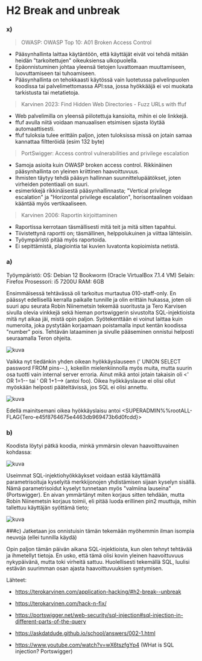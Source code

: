 # H2 Break and unbreak

### x)

> OWASP: OWASP Top 10: A01 Broken Access Control

- Pääsynhallinta laittaa käytäntöön, että käyttäjät eivät voi tehdä mitään heidän "tarkoitettujen" oikeuksiensa ulkopuolella.
- Epäonnistuminen johtaa yleensä tietojen luvattomaan muuttamiseen, luovuttamiseen tai tuhoamiseen.
- Pääsynhallinta on tehokkaasti käytössä vain luotetussa palvelinpuolen koodissa tai palvelimettomassa API:ssa, jossa hyökkääjä ei voi muokata tarkistusta tai metatietoja.

> Karvinen 2023: Find Hidden Web Directories - Fuzz URLs with ffuf

- Web palvelimilla on yleensä piilotettuja kansioita, mihin ei ole linkkejä.
- ffuf avulla niitä voidaan manuaalisen etsimisen sijasta löytää automaattisesti.
- ffuf tuloksia tulee erittäin paljon, joten tuloksissa missä on jotain samaa kannattaa filtteröidä (esim 132 byte)

> PortSwigger: Access control vulnerabilities and privilege escalation

- Samoja asioita kuin OWASP broken access control. Rikkinäinen pääsynhallinta on yleinen kriittinen haavoittuvuus.
- Ihmisten täytyy tehdä pääsyn hallinnan suunnittelupäätökset, joten virheiden potentiaali on suuri.
- esimerkkejä rikkinäisestä pääsynhallinnasta; "Vertical privilege escalation" ja "Horizontal privilege escalation", horisontaalinen voidaan kääntää myös vertikaaliseen.

> Karvinen 2006: Raportin kirjoittaminen

- Raportissa kerrotaan täsmällisesti mitä teit ja mitä sitten tapahtui.
- Tiivistettynä raportti on; täsmällinen, helppolukuinen ja viittaa lähteisiin.
- Työympäristö pitää myös raportoida.
- Ei sepittämistä, plagiointia tai kuvien luvatonta kopioimista netistä.

### a)

Työympäristö:
OS: Debian 12 Bookworm (Oracle VirtualBox 7.1.4 VM)
Selain: Firefox
Prosessori: i5 7200U
RAM: 6GB


Ensimmäisessä tehtävässä oli tarkoitus murtautua 010-staff-only. En päässyt edellisellä kerralla paikalle tunnille ja olin erittäin hukassa, joten oli suuri apu seurata Robin Niinemetsin tekemää suoritusta ja
Tero Karvisen sivulla olevia vinkkejä sekä hieman portswiggerin sivustolta SQL-injektioista mitä nyt aikaa jäi, mistä opin paljon. Syötekenttään ei voinut laittaa kuin numeroita, joka pystytään korjaamaan 
poistamalla input kentän koodissa "number" pois. Tehtävän lataaminen ja sivulle pääseminen onnistui helposti seuraamalla Teron ohjeita. 

![kuva](https://github.com/user-attachments/assets/6bf91bad-5e6c-4f0d-bd8d-00d4a73457f1)

Vaikka nyt tiedänkin yhden oikean hyökkäyslauseen (' UNION SELECT password FROM pins--.), kokeilin mielenkiinnolla myös muita, mutta suurin osa tuotti vain internal server erroria. Ainut
mikä antoi jotain takaisin oli <' OR 1=1--   tai ' OR 1+1--> (antoi foo). Oikea hyökkäyslause ei olisi ollut myöskään helposti pääteltävissä, jos SQL ei olisi annettu.

![kuva](https://github.com/user-attachments/assets/a46dce4d-e550-4d01-9539-817ba1e8e0dc)

Edellä mainitsemani oikea hyökkäyslaisu antoi <SUPERADMIN%%rootALL-FLAG{Tero-e45f8764675e4463db969473b6d0fcdd}>

### b)

Koodista löytyi pätkä koodia, minkä ymmärsin olevan haavoittuvainen kohdassa:

![kuva](https://github.com/user-attachments/assets/c12d7f5d-5cc9-471f-b477-57ed1d33fc74)

Useimmat SQL-injektiohyökkäykset voidaan estää käyttämällä parametrisoituja kyselyitä merkkijonojen yhdistämisen sijaan kyselyn sisällä. Nämä parametrisoidut kyselyt tunnetaan myös "valmiina lauseina" (Portswigger).
En aivan ymmärtänyt miten korjaus sitten tehdään, mutta Robin Niinemetsin korjaus toimii, eli pitää luoda erillinen pin2 muuttuja, mihin tallettuu käyttäjän syöttämä tieto;

![kuva](https://github.com/user-attachments/assets/73b785bd-3526-44f9-91af-3df96fd24bf1)

###c) Jatketaan jos onnistuisin tämän tekemään myöhemmin ilman isompia neuvoja (ellei tunnilla käydä)

Opin paljon tämän päivän aikana SQL-injektioista, kun olen tehnyt tehtävää ja ihmetellyt tietoja. En usko, että tämä olisi kovin yleinen haavoittuvuus nykypäivänä, mutta toki virheitä sattuu. Huolellisesti tekemällä 
SQL, luulisi estävän suurimman osan ajasta haavoittuvuuksien syntymisen.


Lähteet:

- https://terokarvinen.com/application-hacking/#h2-break--unbreak

- https://terokarvinen.com/hack-n-fix/

- https://portswigger.net/web-security/sql-injection#sql-injection-in-different-parts-of-the-query

- https://askdatdude.github.io/school/answers/002-1.html

- https://www.youtube.com/watch?v=wX6tszfgYp4 (WHat is SQL injection? Portswigger)



